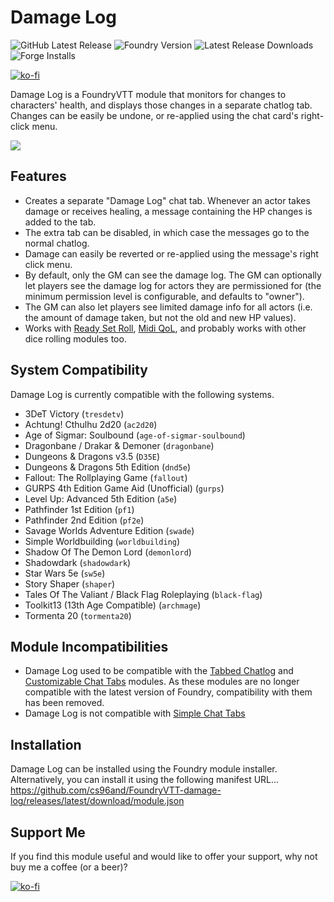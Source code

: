  # Damage Log

![GitHub Latest Release](https://img.shields.io/github/release/cs96and/FoundryVTT-damage-log?style=for-the-badge)
![Foundry Version](https://img.shields.io/badge/dynamic/json?label=Foundry%20Version&prefix=v&query=%24.compatibleCoreVersion&url=https%3A%2F%2Fraw.githubusercontent.com%2Fcs96and%2FFoundryVTT-damage-log%2Fmaster%2Fmodule.json&style=for-the-badge)
![Latest Release Downloads](https://img.shields.io/github/downloads/cs96and/FoundryVTT-damage-log/latest/total?style=for-the-badge)
![Forge Installs](https://img.shields.io/badge/dynamic/json?label=Forge%20Installs&query=package.installs&suffix=%25&url=https%3A%2F%2Fforge-vtt.com%2Fapi%2Fbazaar%2Fpackage%2Fdamage-log&colorB=4aa94a&style=for-the-badge)

[![ko-fi](https://ko-fi.com/img/githubbutton_sm.svg)](https://ko-fi.com/C0C057N35)

Damage Log is a FoundryVTT module that monitors for changes to characters' health, and displays those changes in a separate chatlog tab.  Changes can be easily be undone, or re-applied using the chat card's right-click menu.

![](images/damage-log.gif)

## Features
* Creates a separate "Damage Log" chat tab.  Whenever an actor takes damage or receives healing, a message containing the HP changes is added to the tab.
* The extra tab can be disabled, in which case the messages go to the normal chatlog.
* Damage can easily be reverted or re-applied using the message's right click menu.
* By default, only the GM can see the damage log.  The GM can optionally let players see the damage log for actors they are permissioned for (the minimum permission level is configurable, and defaults to "owner").
* The GM can also let players see limited damage info for all actors (i.e. the amount of damage taken, but not the old and new HP values).
* Works with [Ready Set Roll](https://foundryvtt.com/packages/ready-set-roll-5e/), [Midi QoL](https://foundryvtt.com/packages/midi-qol/), and probably works with other dice rolling modules too.

## System Compatibility
Damage Log is currently compatible with the following systems.
* 3DeT Victory (`tresdetv`)
* Achtung! Cthulhu 2d20 (`ac2d20`)
* Age of Sigmar: Soulbound (`age-of-sigmar-soulbound`)
* Dragonbane / Drakar & Demoner (`dragonbane`)
* Dungeons & Dragons v3.5 (`D35E`)
* Dungeons & Dragons 5th Edition (`dnd5e`)
* Fallout: The Rollplaying Game (`fallout`)
* GURPS 4th Edition Game Aid (Unofficial) (`gurps`)
* Level Up: Advanced 5th Edition (`a5e`)
* Pathfinder 1st Edition (`pf1`)
* Pathfinder 2nd Edition (`pf2e`)
* Savage Worlds Adventure Edition (`swade`)
* Simple Worldbuilding (`worldbuilding`)
* Shadow Of The Demon Lord (`demonlord`)
* Shadowdark (`shadowdark`)
* Star Wars 5e (`sw5e`)
* Story Shaper (`shaper`)
* Tales Of The Valiant / Black Flag Roleplaying (`black-flag`)
* Toolkit13 (13th Age Compatible) (`archmage`)
* Tormenta 20 (`tormenta20`)

## Module Incompatibilities
* Damage Log used to be compatible with the [Tabbed Chatlog](https://github.com/cswendrowski/FoundryVTT-Tabbed-Chatlog) and [Customizable Chat Tabs](https://foundryvtt.com/packages/chat-tabs) modules.  As these modules are no longer compatible with the latest version of Foundry, compatibility with them has been removed.
* Damage Log is not compatible with [Simple Chat Tabs](https://github.com/mclemente/fvtt-simple-chat-tabs)

## Installation
Damage Log can be installed using the Foundry module installer.  Alternatively, you can install it using the following manifest URL...<br>
https://github.com/cs96and/FoundryVTT-damage-log/releases/latest/download/module.json

## Support Me
If you find this module useful and would like to offer your support, why not buy me a coffee (or a beer)?

[![ko-fi](https://ko-fi.com/img/githubbutton_sm.svg)](https://ko-fi.com/C0C057N35)
